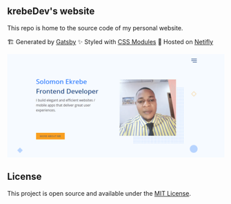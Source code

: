 ## krebeDev's website

This repo is home to the source code of my personal website.

🏗️ Generated by [Gatsby](http://gatsbyjs.org/) ✨ Styled with [CSS Modules](https://github.com/css-modules/css-modules) 🚀 Hosted on [Netifly](https://www.netlify.com/)

![krebeDev website screenshot](./src/images/krebeDev.png)

## License

This project is open source and available under the [MIT License](LICENSE.md).
